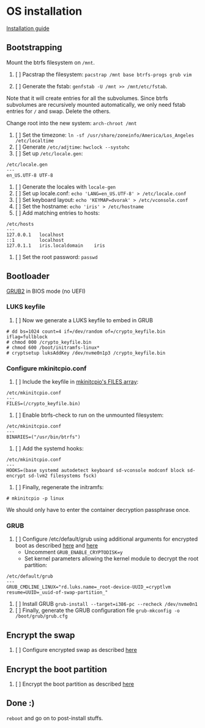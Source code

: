 # OS installation

[Installation guide](https://wiki.archlinuxorg/index.php/Installation_guide)

## Bootstrapping

Mount the btrfs filesystem on `/mnt`.

1. [ ] Pacstrap the filesystem: `pacstrap /mnt base btrfs-progs grub vim`

1. [ ] Generate the fstab: `genfstab -U /mnt >> /mnt/etc/fstab`.

Note that it will create entries for all the subvolumes. Since btrfs subvolumes are recursively mounted automatically, we only need fstab entries for `/` and swap. Delete the others.

Change root into the new system: `arch-chroot /mnt`

1. [ ] Set the timezone: `ln -sf /usr/share/zoneinfo/America/Los_Angeles /etc/localtime`
1. [ ] Generate `/etc/adjtime`: `hwclock --systohc`
1. [ ] Set up `/etc/locale.gen`:

```
/etc/locale.gen
---
en_US.UTF-8 UTF-8
```

1. [ ] Generate the locales with `locale-gen`
1. [ ] Set up locale.conf: `echo 'LANG=en_US.UTF-8' > /etc/locale.conf`
1. [ ] Set keyboard layout: `echo 'KEYMAP=dvorak' > /etc/vconsole.conf`
1. [ ] Set the hostname: `echo 'iris' > /etc/hostname`
1. [ ] Add matching entries to hosts:

```
/etc/hosts
---
127.0.0.1   localhost
::1         localhost
127.0.1.1   iris.localdomain    iris
```

1. [ ] Set the root password: `passwd`

## Bootloader

[GRUB2](https://wiki.archlinux.org/index.php/GRUB) in BIOS mode (no UEFI)

### LUKS keyfile

1. [ ] Now we generate a LUKS keyfile to embed in GRUB

```
# dd bs=1024 count=4 if=/dev/random of=/crypto_keyfile.bin iflag=fullblock
# chmod 000 /crypto_keyfile.bin
# chmod 600 /boot/initramfs-linux*
# cryptsetup luksAddKey /dev/nvme0n1p3 /crypto_keyfile.bin
```

### Configure mkinitcpio.conf

1. [ ] Include the keyfile in [mkinitcpio's FILES array](https://wiki.archlinux.org/index.php/Mkinitcpio#BINARIES_and_FILES):

```
/etc/mkinitcpio.conf
---
FILES=(/crypto_keyfile.bin)
```

1. [ ] Enable btrfs-check to run on the unmounted filesystem:

```
/etc/mkinitcpio.conf
---
BINARIES=("/usr/bin/btrfs")
```

1. [ ] Add the systemd hooks:

```
/etc/mkinitcpio.conf
---
HOOKS=(base systemd autodetect keyboard sd-vconsole modconf block sd-encrypt sd-lvm2 filesystems fsck)
```

1. [ ] Finally, regenerate the initramfs:

`# mkinitcpio -p linux`

We should only have to enter the container decryption passphrase once.

### GRUB

1. [ ] Configure /etc/default/grub using additional arguments for encrypted boot as described [here](https://wiki.archlinux.org/index.php/GRUB#Additional_arguments) and [here](https://wiki.archlinux.org/index.php/GRUB#Encrypted_/boot)
   - Uncomment `GRUB_ENABLE_CRYPTODISK=y`
   - Set kernel parameters allowing the kernel module to decrypt the root partition:

```
/etc/default/grub
---
GRUB_CMDLINE_LINUX="rd.luks.name=_root-device-UUID_=cryptlvm resume=UUID=_uuid-of-swap-partition_"
```

1. [ ] Install GRUB `grub-install --target=i386-pc --recheck /dev/nvme0n1`
1. [ ] Finally, generate the GRUB configuration file `grub-mkconfig -o /boot/grub/grub.cfg`

## Encrypt the swap

1. [ ] Configure encrypted swap as described [here](https://wiki.archlinux.org/index.php/Dm-crypt/Swap_encryption)

## Encrypt the boot partition

1. [ ] Encrypt the boot partition as described [here](https://wiki.archlinux.org/index.php/Dm-crypt/Encrypting_an_entire_system#Encrypted_boot_partition_(GRUB))

## Done :)

`reboot` and go on to post-install stuffs.

<!--- vim: set nospell: -->

